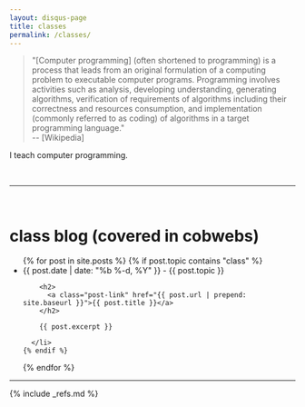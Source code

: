 ```yaml
---
layout: disqus-page
title: classes
permalink: /classes/
---
```


> &quot;[Computer programming] (often shortened to programming) is a process that leads from an original formulation of
> a computing problem to executable computer programs. Programming involves activities such as analysis, developing
> understanding, generating algorithms, verification of requirements of algorithms including their correctness and
> resources consumption, and implementation (commonly referred to as coding) of algorithms in a target programming
> language.&quot; <br> -- [Wikipedia]

I teach computer programming.

<br>

---

<br>

# class blog (covered in cobwebs)

<ul class="post-list">
  {% for post in site.posts %}
    {% if post.topic contains "class" %}
      <li>
        <span class="post-meta">{{ post.date | date: "%b %-d, %Y" }}</span>&nbsp;-&nbsp;<span>{{ post.topic }}</span>

        <h2>
          <a class="post-link" href="{{ post.url | prepend: site.baseurl }}">{{ post.title }}</a>
        </h2>

        {{ post.excerpt }}

      </li>
    {% endif %}
  {% endfor %}
</ul>

---

{% include _refs.md %}
